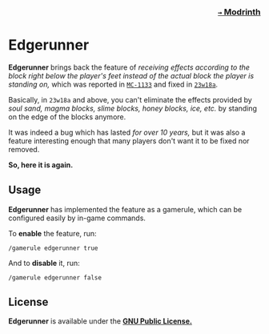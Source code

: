 ### <p align=right>[`→` Modrinth](https://modrinth.com/mod/edgerunner-feature-fix)</p>

# Edgerunner

**Edgerunner** brings back the feature of
*receiving effects according to the block right below the player's feet instead of the actual block the player is standing on,*
which was reported in [`MC-1133`](https://bugs.mojang.com/browse/MC-1133)
and fixed in [`23w18a`](https://feedback.minecraft.net/hc/en-us/articles/15447880761997-Minecraft-Java-Edition-23w18a).

Basically, in `23w18a` and above,
you can't eliminate the effects provided by *soul sand, magma blocks, slime blocks,
honey blocks, ice, etc.* by standing on the edge of the blocks anymore.

It was indeed a bug which has lasted *for over 10 years,*
but it was also a feature interesting enough that many players don't want it to be fixed nor removed.

**So, here it is again.**

## Usage

**Edgerunner** has implemented the feature as a gamerule,
which can be configured easily by in-game commands.

To **enable** the feature, run:
```
/gamerule edgerunner true
```
And to **disable** it, run:
```
/gamerule edgerunner false
```

## License

**Edgerunner** is available under the **[GNU Public License.](LICENSE)**
